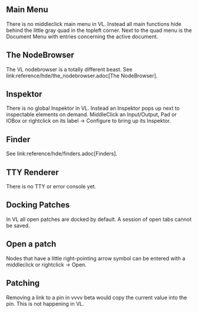 ## Main Menu
There is no middleclick main menu in VL. Instead all main functions hide behind the little gray quad in the topleft corner. Next to the quad menu is the Document Menu with entries concerning the active document.

## The NodeBrowser
The VL nodebrowser is a totally different beast. See link:reference/hde/the_nodebrowser.adoc[The NodeBrowser].

## Inspektor
There is no global Inspektor in VL. Instead an Inspektor pops up next to inspectable elements on demand. MiddleClick an Input/Output, Pad or IOBox or rightclick on its label -> Configure to bring up its Inspektor.

## Finder
See link:reference/hde/finders.adoc[Finders].

## TTY Renderer
There is no TTY or error console yet.

## Docking Patches
In VL all open patches are docked by default. A session of open tabs cannot be saved.

## Open a patch
Nodes that have a little right-pointing arrow symbol can be entered with a middleclick or rightclick -> Open.

## Patching
Removing a link to a pin in vvvv beta would copy the current value into the pin. This is not happening in VL.
